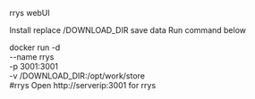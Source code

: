 rrys webUI

Install
replace /DOWNLOAD_DIR save data Run command below

docker run -d \
--name rrys \
-p 3001:3001 \
-v /DOWNLOAD_DIR:/opt/work/store \
#rrys
Open http://serverip:3001 for rrys
